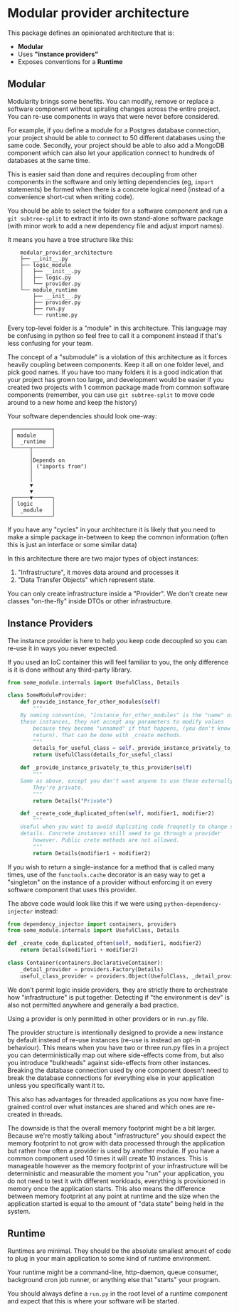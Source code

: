 # Modular provider architecture

This package defines an opinionated architecture that is:

- **Modular** 
- Uses **"instance providers"** 
- Exposes conventions for a **Runtime**

## Modular

Modularity brings some benefits. You can modify, remove or replace a software
component without spiraling changes across the entire project. You can re-use
components in ways that were never before considered.

For example, if you define a module for a Postgres database connection, your project
should be able to connect to 50 different databases using the same code.
Secondly, your project should be able to also add a MongoDB component which can
also let your application connect to hundreds of databases at the same time.

This is easier said than done and requires decoupling from other components in
the software and only letting dependencies (eg, `import` statements) be formed
when there is a concrete logical need (instead of a convenience short-cut when
writing code).

You should be able to select the folder for a software component and run a `git
subtree-split` to extract it into its own stand-alone software package (with
minor work to add a new dependency file and adjust import names).


It means you have a tree structure like this:

```
    modular_provider_architecture
    ├── __init__.py
    ├── logic_module
    │   ├── __init__.py
    │   ├── logic.py
    │   └── provider.py
    └── module_runtime
        ├── __init__.py
        ├── provider.py
        ├── run.py
        └── runtime.py
```

Every top-level folder is a "module" in this architecture. This language may be
confusing in python so feel free to call it a component instead if that's less
confusing for your team.

The concept of a "submodule" is a violation of this architecture as it forces
heavily coupling between components. Keep it all on one folder level, and pick
good names. If you have too many folders it is a good indication that your
project has grown too large, and development would be easier if you created two
projects with 1 common package made from common software components (remember,
you can use `git subtree-split` to move code around to a new home and keep the
history)

Your software dependencies should look one-way:

```
 ┌────────────┐
 │ module     │
 │  _runtime  │
 └─────┬──────┘
       │
       │Depends on
       │ ("imports from")
       │
       │
       ▼
       ▼
 ┌─────▼──────┐
 │ logic      │
 │  _module   │
 └────────────┘
```

If you have any "cycles" in your architecture it is likely that you need to
make a simple package in-between to keep the common information (often this is
just an interface or some similar data)

In this architecture there are two major types of object instances:

1. "Infrastructure", it moves data around and processes it
2. "Data Transfer Objects" which represent state.

You can only create infrastructure inside a "Provider". We don't create new
classes "on-the-fly" inside DTOs or other infrastructure.

## Instance Providers

The instance provider is here to help you keep code decoupled so you can re-use
it in ways you never expected.

If you used an IoC container this will feel familiar to you, the only
difference is it is done without any third-party library.

```python
from some_module.internals import UsefulClass, Details

class SomeModuleProvider:
    def provide_instance_for_other_modules(self)
        """
	By naming convention, "instance_for_other_modules" is the "name" of
	these instances, they not accept any parameters to modify values
        because they become "unnamed" if that happens, (you don't know what it will
        return). That can be done with _create methods.
        """
        details_for_useful_class = self._provide_instance_privately_to_this_provider()
        return UsefulClass(details_for_useful_class)

    def _provide_instance_privately_to_this_provider(self)
        """
	Same as above, except you don't want anyone to use these externally.
        They're private.
        """
        return Details("Private")

    def _create_code_duplicated_often(self, modifier1, modifier2)
        """
	Useful when you want to avoid duplcating code freqnetly to change some
	details. Concrete instances still need to go through a provider
        however. Public crete methods are not allowed.
        """
        return Details(modifier1 + modifier2)
```

If you wish to return a single-instance for a method that is called many times,
use of the `functools.cache` decorator is an easy way to get a "singleton" on
the instance of a provider without enforcing it on every software component
that uses this provider.


The above code would look like this if we were using `python-dependency-injector` instead:

```python
from dependency_injector import containers, providers
from some_module.internals import UsefulClass, Details

def _create_code_duplicated_often(self, modifier1, modifier2)
    return Details(modifier1 + modifier2)

class Container(containers.DeclarativeContainer):
    _detail_provider = providers.Factory(Details)
    useful_class_provider = providers.Object(UsefulClass, _detail_provider)
```

We don't permit logic inside providers, they are strictly there to orchestrate
how "infrastructure" is put together. Detecting if "the environment is dev" is
also not permitted anywhere and generally a bad practice.

Using a provider is only permitted in other providers or in `run.py` file.

The provider structure is intentionally designed to provide a new instance by
default instead of re-use instances (re-use is instead an opt-in behaviour).
This means when you have two or three run.py files in a project you can
deterministically map out where side-effects come from, but also you introduce
"bulkheads" against side-effects from other instances. Breaking the database
connection used by one component doesn't need to break the database connections
for everything else in your application unless you specifically want it to.

This also has advantages for threaded applications as you now have fine-grained
control over what instances are shared and which ones are re-created in
threads.

The downside is that the overall memory footprint might be a bit larger.
Because we're mostly talking about "infrastructure" you should expect the
memory footprint to not grow with data processed through the application but
rather how often a provider is used by another module. If you have a common
component used 10 times it will create 10 instances. This is manageable however
as the memory footprint of your infrastructure will be deterministic and
measurable the moment you "run" your application, you do not need to test it
with different workloads, everything is provisioned in memory once the
application starts. This also means the difference between memory footprint at
any point at runtime and the size when the application started is equal to the
amount of "data state" being held in the system.


## Runtime

Runtimes are minimal. They should be the absolute smallest amount of code to
plug in your main application to some kind of runtime environment.

Your runtime might be a command-line, http-daemon, queue consumer, background
cron job runner, or anything else that "starts" your program.

You should always define a `run.py` in the root level of a runtime component
and expect that this is where your software will be started.


